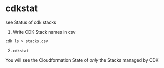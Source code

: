 # cdkstat

see Status of cdk stacks

1) Write CDK Stack names in csv

`cdk ls > stacks.csv`

2) `cdkstat`

You will see the Cloudformation State of *only* the Stacks managed by CDK
